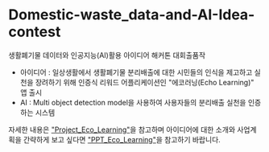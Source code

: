 # Domestic-waste_data-and-AI-Idea-contest
생활폐기물 데이터와 인공지능(AI)활용 아이디어 해커톤 대회출품작
- 아이디어 : 일상생활에서 생활폐기물 분리배출에 대한 시민들의 인식을 제고하고 실천을 장려하기 위해 인증식 리워드 어플리케이션인 "에코러닝(Echo Learning)" 앱 출시
- AI : Multi object detection model을 사용하여 사용자들의 분리배출 실천을 인증하는 시스템

자세한 내용은 ["Project_Eco_Learning"](https://github.com/hyehyeonmoon/Domestic-waste_data-and-AI-Idea-contest/blob/main/Project_Eco_Learning.pdf)을 참고하며 아이디어에 대한 소개와 사업계획을 간략하게 보고 싶다면 ["PPT_Eco_Learning"](https://github.com/hyehyeonmoon/Domestic-waste_data-and-AI-Idea-contest/blob/main/PPT_Eco_Learning.pdf)을 참고하기 바랍니다.


